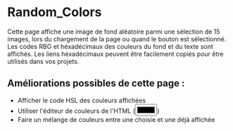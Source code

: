 # Random_Colors

Cette page affiche une image de fond aléatoire parmi une sélection de 15 images, lors du chargement de la page ou quand le bouton est sélectionné.
Les codes RBG et héxadécimaux des couleurs du fond et du texte sont affichés.
Les liens héxadécimaux peuvent être facilement copiés pour être utilisés dans vos projets.

## Améliorations possibles de cette page : 
- Afficher le code HSL des couleurs affichées
- Utiliser l'éditeur de couleurs de l'HTML (<input type="color">)
- Faire un mélange de couleurs entre une choisie et une déjà affichée
